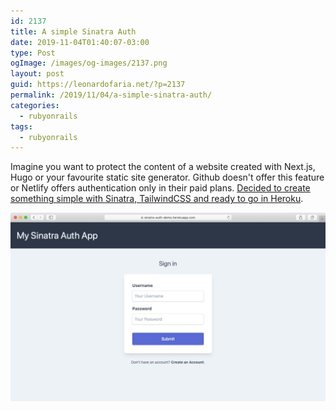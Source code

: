 ```yaml
---
id: 2137
title: A simple Sinatra Auth
date: 2019-11-04T01:40:07-03:00
type: Post
ogImage: /images/og-images/2137.png
layout: post
guid: https://leonardofaria.net/?p=2137
permalink: /2019/11/04/a-simple-sinatra-auth/
categories:
  - rubyonrails
tags:
  - rubyonrails
---
```

Imagine you want to protect the content of a website created with Next.js, Hugo or your favourite static site generator. Github doesn't offer this feature or Netlify offers authentication only in their paid plans. [Decided to create something simple with Sinatra, TailwindCSS and ready to go in Heroku](https://bit.ly/sinatra-auth).

[![Sinatra Auth screenshot](/wp-content/uploads/2019/11/sinatra-auth.jpg)](https://bit.ly/sinatra-auth)
